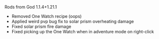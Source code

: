 Rods from God 1.1.4+1.21.1
 - Removed One Watch recipe (oops)
 - Applied weird pvp bug fix to solar prism overheating damage
 - Fixed solar prism fire damage
 - Fixed picking up the One Watch when in adventure mode on right-click